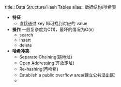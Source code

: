 title:: Data Structure/Hash Tables
alias:: 数据结构/哈希表

- **特征**
	- 直接通过 key 即可找到对应的 value
- **操作**
  一般复杂度为O(1)，最坏的情况为O(n)
	- search
	- insert
	- delete
- **哈希冲突**
	- Separate Chaining(链地址)
	- Open Addressing(开放定址)
	- Re-hashing(再哈希)
	- Establish a public overflow area(建立公共溢出区)
	-